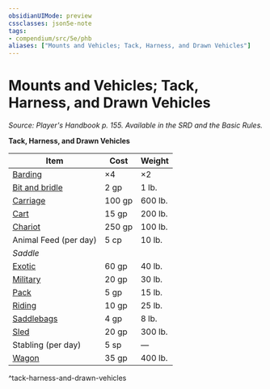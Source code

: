 ```yaml
---
obsidianUIMode: preview
cssclasses: json5e-note
tags:
- compendium/src/5e/phb
aliases: ["Mounts and Vehicles; Tack, Harness, and Drawn Vehicles"]
---
```

# Mounts and Vehicles; Tack, Harness, and Drawn Vehicles
*Source: Player's Handbook p. 155. Available in the SRD and the Basic Rules.* 

**Tack, Harness, and Drawn Vehicles**

| Item | Cost | Weight |
|------|------|--------|
| [Barding](compendium/items/barding.md) | ×4 | ×2 |
| [Bit and bridle](compendium/items/bit-and-bridle.md) | 2 gp | 1 lb. |
| [Carriage](compendium/items/carriage.md) | 100 gp | 600 lb. |
| [Cart](compendium/items/cart.md) | 15 gp | 200 lb. |
| [Chariot](compendium/items/chariot.md) | 250 gp | 100 lb. |
| Animal Feed (per day) | 5 cp | 10 lb. |
| *Saddle* |  |  |
| [Exotic](compendium/items/exotic-saddle.md) | 60 gp | 40 lb. |
| [Military](compendium/items/military-saddle.md) | 20 gp | 30 lb. |
| [Pack](compendium/items/pack-saddle.md) | 5 gp | 15 lb. |
| [Riding](compendium/items/riding-saddle.md) | 10 gp | 25 lb. |
| [Saddlebags](compendium/items/saddlebags.md) | 4 gp | 8 lb. |
| [Sled](compendium/items/sled.md) | 20 gp | 300 lb. |
| Stabling (per day) | 5 sp | — |
| [Wagon](compendium/items/wagon.md) | 35 gp | 400 lb. |
^tack-harness-and-drawn-vehicles
